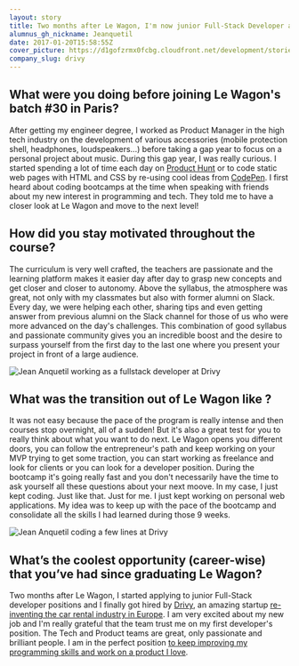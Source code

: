 ```yaml
---
layout: story
title: Two months after Le Wagon, I'm now junior Full-Stack Developer at Drivy 
alumnus_gh_nickname: Jeanquetil
date: 2017-01-20T15:58:55Z
cover_picture: https://d1gofzrmx0fcbg.cloudfront.net/development/stories/pictures/000/000/008/cover/drivy_jean_anquetil_1.jpg?1484927928
company_slug: drivy
---
```


## What were you doing before joining Le Wagon's batch #30 in Paris?

After getting my engineer degree, I worked as Product Manager in the high tech industry on the development of various accessories (mobile protection shell, headphones, loudspeakers...) before taking a gap year to focus on a personal project about music. During this gap year, I was really curious. I started spending a lot of time each day on [Product Hunt](http://www.producthunt.com) or to code static web pages with HTML and CSS by re-using cool ideas from [CodePen](http://www.codepen.io). I first heard about coding bootcamps at the time when speaking with friends about my new interest in programming and tech. They told me to have a closer look at Le Wagon and move to the next level!

## How did you stay motivated throughout the course?

The curriculum is very well crafted, the teachers are passionate and the learning platform makes it easier day after day to grasp new concepts and get closer and closer to autonomy. Above the syllabus, the atmosphere was great, not only with my classmates but also with former alumni on Slack. Every day, we were helping each other, sharing tips and even getting answer from previous alumni on the Slack channel for those of us who were more advanced on the day's challenges. This combination of good syllabus and passionate community gives you an incredible boost and the desire to surpass yourself from the first day to the last one where you present your project in front of a large audience.

<p><img src="https://raw.githubusercontent.com/lewagon/www-images/master/testimonials/jeananquetil/drivy_jean_anquetil_3.jpg" alt="Jean Anquetil working as a fullstack developer at Drivy"></p>

## What was the transition out of Le Wagon like ?

It was not easy because the pace of the program is really intense and then courses stop overnight, all of a sudden! But it's also a great test for you to really think about what you want to do next. Le Wagon opens you different doors, you can follow the entrepreneur's path and keep working on your MVP trying to get some traction, you can start working as freelance and look for clients or you can look for a developer position. During the bootcamp it's going really fast and you don't necessarily have the time to ask yourself all these questions about your next moove. In my case, I just kept coding. Just like that. Just for me. I just kept working on personal web applications. My idea was to keep up with the pace of the bootcamp and consolidate all the skills I had learned during those 9 weeks.

<p><img src="https://raw.githubusercontent.com/lewagon/www-images/master/testimonials/jeananquetil/drivy_jean_anquetil_4.jpg" alt="Jean Anquetil coding a few lines at Drivy"></p>

## What’s the coolest opportunity (career-wise) that you’ve had since graduating Le Wagon?

Two months after Le Wagon, I started applying to junior Full-Stack developer positions and I finally got hired  by [Drivy](https://www.drivy.com), an amazing startup [re-inventing the car rental industry in Europe](https://techcrunch.com/2016/04/27/drivy-grabs-35-million-for-its-car-rental-marketplace/). I am very excited about my new job and I'm really grateful that the team trust me on my first developer's position. The Tech and Product teams are great, only passionate and brilliant people. I am in the perfect position [to keep improving my programming skills and work on a product I love](https://drivy.engineering/story-of-a-junior-developer-at-drivy/).
